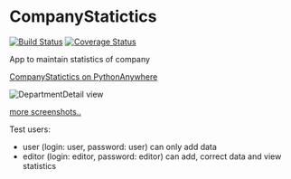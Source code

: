 # CompanyStatictics
[![Build Status](https://travis-ci.com/CompanyStatistics/company_statistics.svg?branch=master)](https://travis-ci.com/CompanyStatistics/company_statistics)
[![Coverage Status](https://coveralls.io/repos/github/CompanyStatistics/company_statistics/badge.svg?branch=master)](https://coveralls.io/github/CompanyStatistics/company_statistics?branch=master)

App to maintain statistics of company

[CompanyStatictics on PythonAnywhere](http://compstat.pythonanywhere.com/)

![DepartmentDetail view](https://raw.githubusercontent.com/wiki/CompanyStatistics/company_statistics/screenshots/CS_department_detail_view.png)

[more screenshots..](https://github.com/CompanyStatistics/company_statistics/wiki/Screenshots)

Test users:
 - user (login: user, password: user) can only add data
 - editor (login: editor, password: editor) can add, correct data and view statistics
